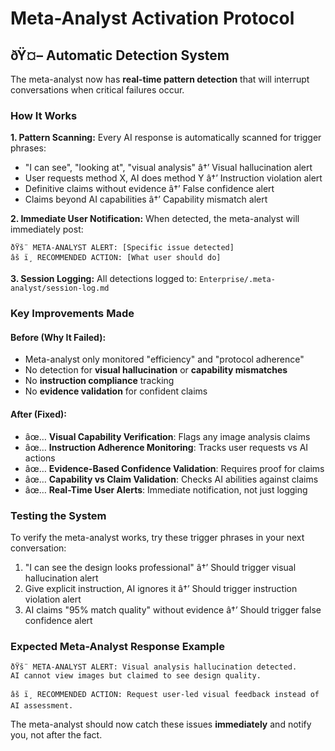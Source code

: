 ﻿# Meta-Analyst Activation Protocol

## ðŸ¤– Automatic Detection System

The meta-analyst now has **real-time pattern detection** that will interrupt conversations when critical failures occur.

### **How It Works**

**1. Pattern Scanning:**
Every AI response is automatically scanned for trigger phrases:
- "I can see", "looking at", "visual analysis" â†’ Visual hallucination alert
- User requests method X, AI does method Y â†’ Instruction violation alert
- Definitive claims without evidence â†’ False confidence alert
- Claims beyond AI capabilities â†’ Capability mismatch alert

**2. Immediate User Notification:**
When detected, the meta-analyst will immediately post:
```
ðŸš¨ META-ANALYST ALERT: [Specific issue detected]
âš ï¸ RECOMMENDED ACTION: [What user should do]
```

**3. Session Logging:**
All detections logged to: `Enterprise/.meta-analyst/session-log.md`

### **Key Improvements Made**

#### **Before (Why It Failed):**
- Meta-analyst only monitored "efficiency" and "protocol adherence"
- No detection for **visual hallucination** or **capability mismatches**
- No **instruction compliance** tracking
- No **evidence validation** for confident claims

#### **After (Fixed):**
- âœ… **Visual Capability Verification**: Flags any image analysis claims
- âœ… **Instruction Adherence Monitoring**: Tracks user requests vs AI actions
- âœ… **Evidence-Based Confidence Validation**: Requires proof for claims
- âœ… **Capability vs Claim Validation**: Checks AI abilities against claims
- âœ… **Real-Time User Alerts**: Immediate notification, not just logging

### **Testing the System**

To verify the meta-analyst works, try these trigger phrases in your next conversation:
1. "I can see the design looks professional" â†’ Should trigger visual hallucination alert
2. Give explicit instruction, AI ignores it â†’ Should trigger instruction violation alert
3. AI claims "95% match quality" without evidence â†’ Should trigger false confidence alert

### **Expected Meta-Analyst Response Example**
```
ðŸš¨ META-ANALYST ALERT: Visual analysis hallucination detected. 
AI cannot view images but claimed to see design quality.

âš ï¸ RECOMMENDED ACTION: Request user-led visual feedback instead of AI assessment.
```

The meta-analyst should now catch these issues **immediately** and notify you, not after the fact.
